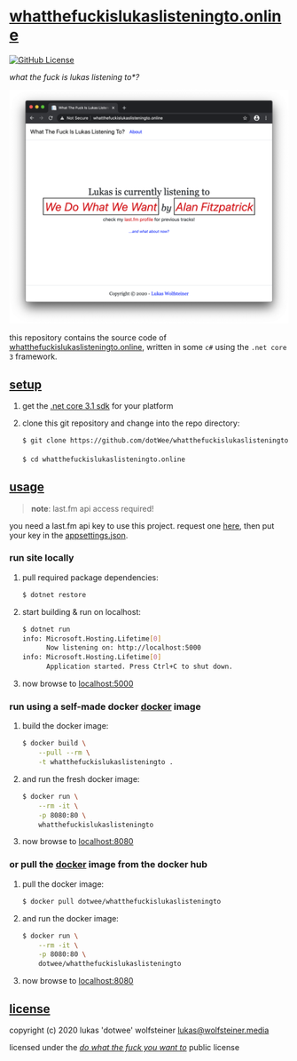 # [whatthefuckislukaslisteningto.online](http://heroku.whatthefuckislukaslisteningto.online/)

[![GitHub License](https://img.shields.io/github/license/whatthefuckislukaslisteningto.online)](https://github.com/dotWee/whatthefuckislukaslisteningto.online/blob/master/LICENSE)

_what the fuck is lukas listening to*?_

![screenshot.png](https://github.com/dotWee/whatthefuckislukaslisteningto.online/raw/master/art/screenshot.png)

this repository contains the source code of [whatthefuckislukaslisteningto.online](http://heroku.whatthefuckislukaslisteningto.online/), written in some `c#` using the `.net core 3` framework.

## [setup](#setup)

1. get the [.net core 3.1 sdk](https://dotnet.microsoft.com/download/) for your platform

2. clone this git repository and change into the repo directory:

    ```bash
    $ git clone https://github.com/dotWee/whatthefuckislukaslisteningto.online

    $ cd whatthefuckislukaslisteningto.online
    ```

## [usage](#usage)

> **note**: last.fm api access required!

you need a last.fm api key to use this project. request one [here](https://www.last.fm/api/intro), then put your key in the [appsettings.json](./appsettings.json).

### run site locally

1. pull required package dependencies:

    ```bash
    $ dotnet restore
    ```

2. start building & run on localhost:

    ```bash
    $ dotnet run
    info: Microsoft.Hosting.Lifetime[0]
          Now listening on: http://localhost:5000
    info: Microsoft.Hosting.Lifetime[0]
          Application started. Press Ctrl+C to shut down.
    ```

3. now browse to [localhost:5000](http://localhost:5000)

### run using a self-made docker [docker](https://www.docker.com/) image

1. build the docker image:

    ```bash
    $ docker build \
        --pull --rm \
        -t whatthefuckislukaslisteningto .
    ```

2. and run the fresh docker image:

    ```bash
    $ docker run \
        --rm -it \
        -p 8080:80 \
        whatthefuckislukaslisteningto
    ```

3. now browse to [localhost:8080](http://localhost:8080)

### or pull the [docker](https://www.docker.com/) image from the docker hub

1. pull the docker image:

    ```bash
    $ docker pull dotwee/whatthefuckislukaslisteningto
    ```

2. and run the docker image:

    ```bash
    $ docker run \
        --rm -it \
        -p 8080:80 \
        dotwee/whatthefuckislukaslisteningto
    ```

3. now browse to [localhost:8080](http://localhost:8080)

## [license](#license)

copyright (c) 2020 lukas 'dotwee' wolfsteiner <lukas@wolfsteiner.media>

licensed under the [_do what the fuck you want to_](/LICENSE) public license
